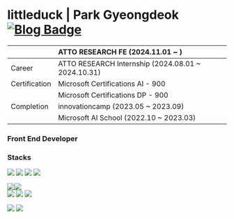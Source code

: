 # littleduck | Park Gyeongdeok&nbsp;&nbsp;&nbsp;&nbsp; [![Blog Badge](https://img.shields.io/badge/blog-FFCD00?style=flat-square&logo=Kakao&logoColor=white&link=https:www.littleduck.kr)](https:www.littleduck.kr/)
|  | ATTO RESEARCH FE (2024.11.01 ~ ) |
|:-----------------|:-----------------------------------|
| Career | ATTO RESEARCH Internship (2024.08.01 ~ 2024.10.31) |
| Certification | Microsoft Certifications AI - 900 |
| | Microsoft Certifications DP - 900 |
| Completion | innovationcamp (2023.05 ~ 2023.09)
| | Microsoft AI School (2022.10 ~ 2023.03) |


### Front End Developer
### Stacks
<img src="https://img.shields.io/badge/HTML5-E34F26?style=flat-square&logo=HTML5&logoColor=white"/> <img src="https://img.shields.io/badge/CSS3-blue?style=flat-square&logo=CSS3&logoColor=white"/> <img src="https://img.shields.io/badge/JavaScript-yellow?style=flat-square&logo=JavaScript&logoColor=white"/> <img src="https://img.shields.io/badge/TypeScript-3178C6?style=flat-square&logo=typescript&logoColor=white"/>

<img src="https://img.shields.io/badge/React-61DAFB?style=flat-square&logo=React&logoColor=white"/><img src="https://img.shields.io/badge/Next.js-000000?style=flat-square&logo=Next.js&logoColor=white"/><br/> <img src="https://img.shields.io/badge/Sass-CC6699?style=flat-square&logo=Sass&logoColor=white"/> <img src="https://img.shields.io/badge/StylededComponents-DB7093?style=flat-square&logo=styledcomponents&logoColor=white"/> <img src="https://img.shields.io/badge/TailwindCSS-06B6D4?style=flat-square&logo=TailwindCSS&logoColor=white"/>

 <img src="https://img.shields.io/badge/AmazonAWS-232F3E?style=flat-square&logo=AmazonAWS&logoColor=white"/> <img src="https://img.shields.io/badge/Firebase-FFCA28?style=flat-square&logo=Firebase&logoColor=white"/> 

